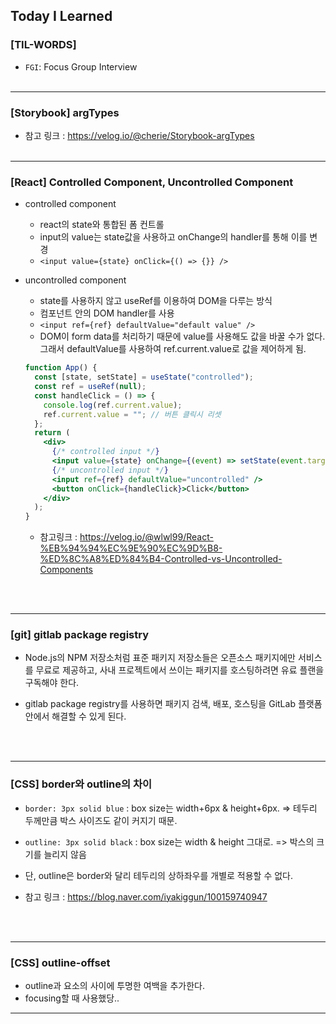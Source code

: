 ## Today I Learned

### [TIL-WORDS]

- `FGI`: Focus Group Interview
  </br></br>

---

### [Storybook] argTypes

- 참고 링크 : https://velog.io/@cherie/Storybook-argTypes
  </br></br>

---

### [React] Controlled Component, Uncontrolled Component

- controlled component

  - react의 state와 통합된 폼 컨트롤
  - input의 value는 state값을 사용하고 onChange의 handler를 통해 이를 변경
  - `<input value={state} onClick={() => {}} />`

- uncontrolled component

  - state를 사용하지 않고 useRef를 이용하여 DOM을 다루는 방식
  - 컴포넌트 안의 DOM handler를 사용
  - `<input ref={ref} defaultValue="default value" />`
  - DOM이 form data를 처리하기 때문에 value를 사용해도 값을 바꿀 수가 없다. 그래서 defaultValue를 사용하여 ref.current.value로 값을 제어하게 됨.

  ```jsx
  function App() {
    const [state, setState] = useState("controlled");
    const ref = useRef(null);
    const handleClick = () => {
      console.log(ref.current.value);
      ref.current.value = ""; // 버튼 클릭시 리셋
    };
    return (
      <div>
        {/* controlled input */}
        <input value={state} onChange={(event) => setState(event.target.value)} />
        {/* uncontrolled input */}
        <input ref={ref} defaultValue="uncontrolled" />
        <button onClick={handleClick}>Click</button>
      </div>
    );
  }
  ```

  - 참고링크 : https://velog.io/@wlwl99/React-%EB%94%94%EC%9E%90%EC%9D%B8-%ED%8C%A8%ED%84%B4-Controlled-vs-Uncontrolled-Components

  </br></br>

---

### [git] gitlab package registry

- Node.js의 NPM 저장소처럼 표준 패키지 저장소들은 오픈소스 패키지에만 서비스를 무료로 제공하고, 사내 프로젝트에서 쓰이는 패키지를 호스팅하려면 유료 플랜을 구독해야 한다.
- gitlab package registry를 사용하면 패키지 검색, 배포, 호스팅을 GitLab 플랫폼 안에서 해결할 수 있게 된다.

  </br></br>

---

### [CSS] border와 outline의 차이

- `border: 3px solid blue` : box size는 width+6px & height+6px. => 테두리 두께만큼 박스 사이즈도 같이 커지기 때문.
- `outline: 3px solid black` : box size는 width & height 그대로. => 박스의 크기를 늘리지 않음
- 단, outline은 border와 달리 테두리의 상하좌우를 개별로 적용할 수 없다.
- 참고 링크 : https://blog.naver.com/iyakiggun/100159740947

  </br></br>

---

### [CSS] outline-offset

- outline과 요소의 사이에 투명한 여백을 추가한다.
- focusing할 때 사용했당..

---
